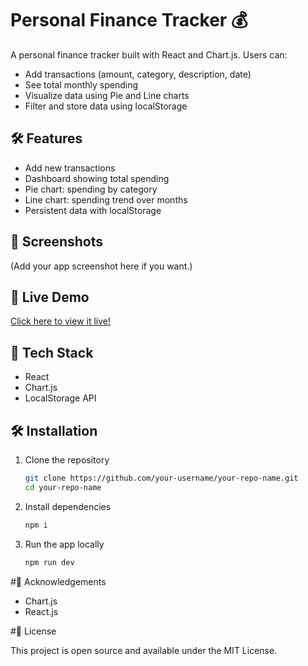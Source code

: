 # Personal Finance Tracker 💰

A  personal finance tracker built with React and Chart.js.
Users can:
- Add transactions (amount, category, description, date)
- See total monthly spending
- Visualize data using Pie and Line charts
- Filter and store data using localStorage

## 🛠 Features
- Add new transactions
- Dashboard showing total spending
- Pie chart: spending by category
- Line chart: spending trend over months
- Persistent data with localStorage

## 📸 Screenshots

(Add your app screenshot here if you want.)

## 🚀 Live Demo

[Click here to view it live!]([https://tranquil-mochi-077266.netlify.app/])

## 🧰 Tech Stack

- React
- Chart.js
- LocalStorage API

## 🛠 Installation

1. Clone the repository
   ```bash
   git clone https://github.com/your-username/your-repo-name.git
   cd your-repo-name

2. Install dependencies
   ```bash
   npm i
   
3. Run the app locally
    ```bash
   npm run dev
    
#🙏 Acknowledgements
  * Chart.js
  * React.js

#📜 License

  This project is open source and available under the MIT License.
